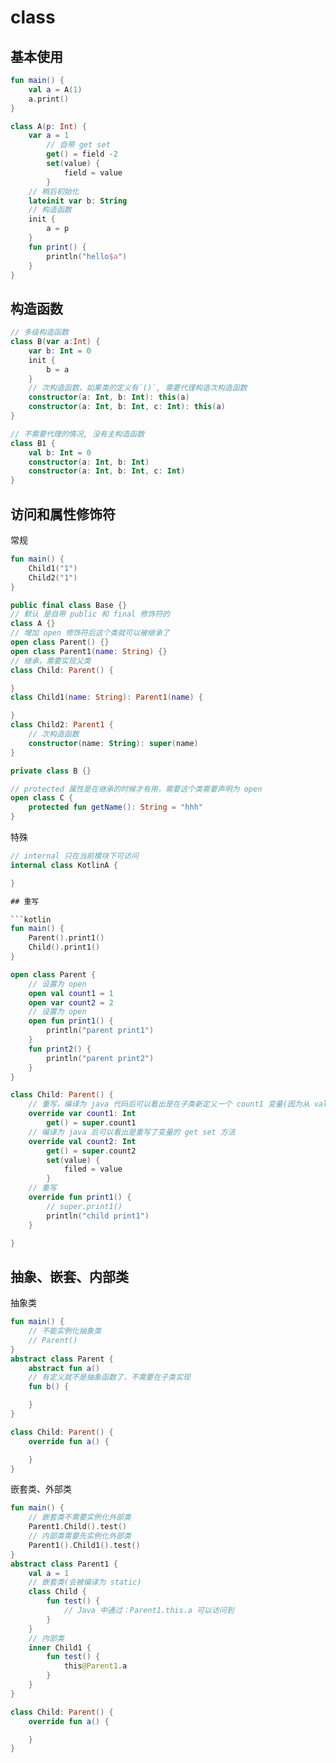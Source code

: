 # class

## 基本使用

```kotlin
fun main() {
    val a = A(1)
    a.print()
}

class A(p: Int) {
    var a = 1
        // 自带 get set
        get() = field -2
        set(value) {
            field = value
        }
    // 稍后初始化
    lateinit var b: String
    // 构造函数
    init {
        a = p
    }
    fun print() {
        println("hello$a")
    }
}
```

## 构造函数

```kotlin
// 多级构造函数
class B(var a:Int) {
    var b: Int = 0
    init {
        b = a
    }
    // 次构造函数，如果类的定义有`()`, 需要代理构造次构造函数
    constructor(a: Int, b: Int): this(a) 
    constructor(a: Int, b: Int, c: Int): this(a) 
}

// 不需要代理的情况, 没有主构造函数
class B1 {
    val b: Int = 0
    constructor(a: Int, b: Int)
    constructor(a: Int, b: Int, c: Int)
}
```

## 访问和属性修饰符

常规

```kotlin
fun main() {
    Child1("1")
    Child2("1")
}

public final class Base {}
// 默认 是自带 public 和 final 修饰符的
class A {}
// 增加 open 修饰符后这个类就可以被继承了
open class Parent() {}
open class Parent1(name: String) {}
// 继承，需要实现父类
class Child: Parent() {

}
class Child1(name: String): Parent1(name) {

}
class Child2: Parent1 {
    // 次构造函数
    constructor(name: String): super(name)
}

private class B {}

// protected 属性是在继承的时候才有用，需要这个类需要声明为 open
open class C {
    protected fun getName(): String = "hhh"
}
```

特殊

```kotlin
// internal 只在当前模块下可访问
internal class KotlinA {

}

## 重写

```kotlin
fun main() {
    Parent().print1()
    Child().print1()
}

open class Parent {
    // 设置为 open
    open val count1 = 1
    open var count2 = 2
    // 设置为 open
    open fun print1() {
        println("parent print1")
    }
    fun print2() {
        println("parent print2")
    }
}

class Child: Parent() {
    // 重写，编译为 java 代码后可以看出是在子类新定义一个 count1 变量(因为从 val 变成了 var)
    override var count1: Int
        get() = super.count1
    // 编译为 java 后可以看出是重写了变量的 get set 方法
    override val count2: Int
        get() = super.count2
        set(value) {
            filed = value
        }
    // 重写
    override fun print1() {
        // super.print1()
        println("child print1")
    }

}
```

## 抽象、嵌套、内部类

抽象类

```kotlin
fun main() {
    // 不能实例化抽象类
    // Parent()
}
abstract class Parent {
    abstract fun a()
    // 有定义就不是抽象函数了，不需要在子类实现
    fun b() {

    }
}

class Child: Parent() {
    override fun a() {

    }
}
```

嵌套类、外部类

```kotlin
fun main() {
    // 嵌套类不需要实例化外部类
    Parent1.Child().test()
    // 内部类需要先实例化外部类
    Parent1().Child1().test()
}
abstract class Parent1 {
    val a = 1
    // 嵌套类(会被编译为 static)
    class Child {
        fun test() {
            // Java 中通过：Parent1.this.a 可以访问到
        }
    }
    // 内部类
    inner Child1 {
        fun test() {
            this@Parent1.a
        }
    }
}

class Child: Parent() {
    override fun a() {

    }
}
```
